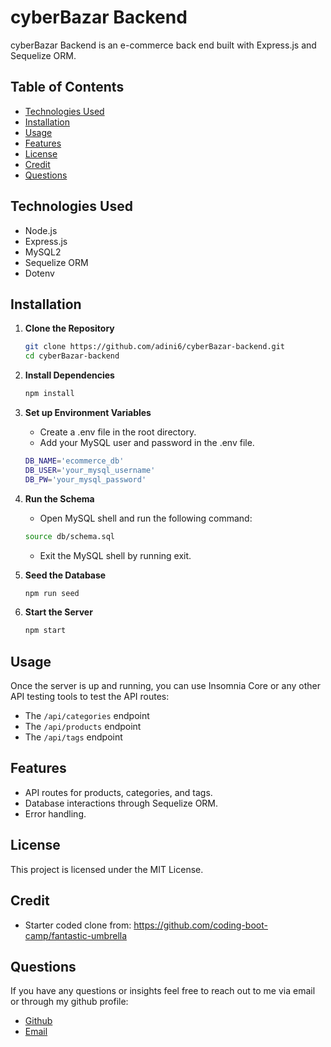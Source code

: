 # cyberBazar Backend
cyberBazar Backend is an e-commerce back end built with Express.js and Sequelize ORM.

## Table of Contents

- [Technologies Used](#technologies-used)
- [Installation](#installation)
- [Usage](#usage)
- [Features](#features)
- [License](#license)
- [Credit](#credit)
- [Questions](#questions)

## Technologies Used

- Node.js
- Express.js
- MySQL2
- Sequelize ORM
- Dotenv

## Installation

1. **Clone the Repository**

   ```sh
   git clone https://github.com/adini6/cyberBazar-backend.git
   cd cyberBazar-backend
   ```
2. **Install Dependencies**

    ```sh
    npm install
    ```

3. **Set up Environment Variables**
    - Create a .env file in the root directory.
    - Add your MySQL user and password in the .env file.  

    ```sh
    DB_NAME='ecommerce_db'
    DB_USER='your_mysql_username'
    DB_PW='your_mysql_password'
    ```
4. **Run the Schema**
    - Open MySQL shell and run the following command:
    ```sh
    source db/schema.sql
    ```
    - Exit the MySQL shell by running exit.
5. **Seed the Database**
    ```sh
    npm run seed
    ```
6. **Start the Server**
    ```sh
    npm start
    ```

## Usage

Once the server is up and running, you can use Insomnia Core or any other API testing tools to test the API routes:

- The `/api/categories` endpoint
- The `/api/products` endpoint
- The `/api/tags` endpoint

## Features 

- API routes for products, categories, and tags.
- Database interactions through Sequelize ORM.
- Error handling.

## License 

This project is licensed under the MIT License.

## Credit

- Starter coded clone from: https://github.com/coding-boot-camp/fantastic-umbrella

## Questions 

If you have any questions or insights feel free to reach out to me via email or through my github profile:

- [Github](https://github.com/adini6)
- [Email](mailto:adini18@gmail.com)